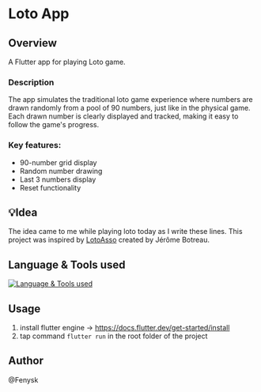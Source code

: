# Loto App

## Overview
A Flutter app for playing Loto game.

### Description
The app simulates the traditional loto game experience where numbers are drawn randomly from a pool of 90 numbers, just like in the physical game. Each drawn number is clearly displayed and tracked, making it easy to follow the game's progress.

### Key features:
- 90-number grid display
- Random number drawing
- Last 3 numbers display
- Reset functionality

## 💡Idea
The idea came to me while playing loto today as I write these lines.
This project was inspired by [LotoAsso](https://lotoasso.com/) created by Jérôme Botreau.


## Language & Tools used
[![Language & Tools used](https://skillicons.dev/icons?i=flutter,dart,materialui,vscode)](https://skillicons.dev)

## Usage
1. install flutter engine -> https://docs.flutter.dev/get-started/install
2. tap command `flutter run` in the root folder of the project

## Author
@Fenysk